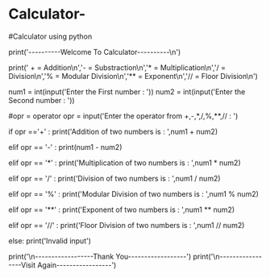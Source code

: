 # Calculator-
#Calculator using python 

print('----------Welcome To Calculator----------\n')

print(' +  =  Addition\n','-  =  Substraction\n','*  =  Multiplication\n','/  =  Division\n','%  =  Modular Division\n','** =  Exponent\n','// =  Floor Division\n') 

num1 = int(input('Enter the First number : '))
num2 = int(input('Enter the Second number : '))

#opr = operator 
opr = input('Enter the operator from +,-,*,/,%,**,// : ')

if opr =='+' :
    print('Addition of two numbers is : ',num1 + num2)
    
elif opr == '-' :
    print(num1 - num2)
    
elif opr == '*' :
    print('Multiplication of two numbers is : ',num1 * num2)
    
elif opr == '/' :
    print('Division of two numbers is : ',num1 / num2)
    
elif opr == '%' :
    print('Modular Division of two numbers is : ',num1 % num2)
  
elif opr == '**' :
    print('Exponent of two numbers is : ',num1 ** num2)
    
elif opr == '//' :
    print('Floor Division of two numbers is : ',num1 // num2)
    
else:
    print('Invalid input')
    
print('\n------------------Thank You------------------')
print('\n-----------------Visit Again-----------------')

